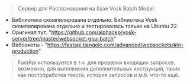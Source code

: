 > Сервер для Распознавания на базе Vosk Batch Model.

- Библиотека скомпилирована отдельно. Библиотека Vosk скомпилирована отдельно и тестировалась только на Ubuntu 22.  
- Оригинал тут: "https://github.com/alphacep/vosk-server/tree/master/websocket-gpu-batch"
- Вебсокеты - "https://fastapi.tiangolo.com/advanced/websockets/#in-production"

> FastApi используется в т.ч. для проверки входящих запросов, возможно, для выполнения дополнительных инструкций,
таких как постобработка текста, история запросов и м.б. что-то ещё.